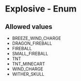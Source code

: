 

# Explosive - Enum



## Allowed values

* BREEZE_WIND_CHARGE
* DRAGON_FIREBALL
* FIREBALL
* SMALL_FIREBALL
* TNT
* TNT_MINECART
* WIND_CHARGE
* WITHER_SKULL
